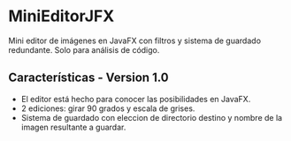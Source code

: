 # MiniEditorJFX
Mini editor de imágenes en JavaFX con filtros y sistema de guardado redundante. Solo para análisis de código.

## Características - Version 1.0

*  El editor está hecho para conocer las posibilidades en JavaFX.
*  2 ediciones: girar 90 grados y escala de grises.
*  Sistema de guardado con eleccion de directorio destino y nombre de la imagen resultante a guardar.
